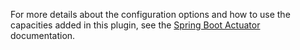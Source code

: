 For more details about the configuration options and how to use the capacities added in this plugin, see the [Spring Boot Actuator](https://docs.spring.io/spring-boot/docs/current/reference/htmlsingle/#actuator) documentation.

